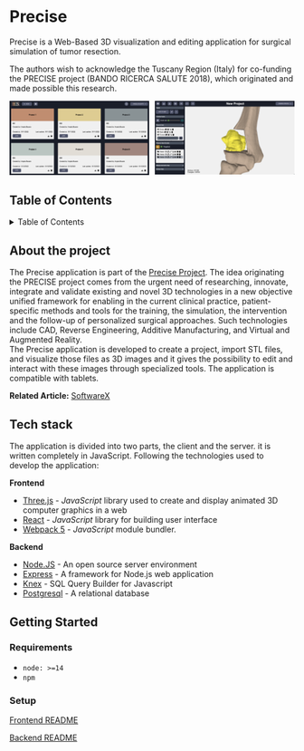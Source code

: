# Precise
Precise is a Web-Based 3D visualization and editing application for surgical simulation of tumor resection.

The authors wish to acknowledge the Tuscany Region (Italy) for co-funding the PRECISE project (BANDO RICERCA SALUTE 2018), which originated and made possible this research.

<div style=" display: flex">
     <div style="flex: 1; padding-right: 5px;">
          <img src="./img/projects.png" width="400"/>
     </div>
     <div style="flex: 1; padding-left: 5px;">
          <img src="./img/editor.png" width="400"/>
     </div>
</div>

## Table of Contents

<details>
  <summary>Table of Contents</summary>
  <ol>
    <li>
        <a href="#about-the-project">About The Project</a>
    </li>
    <li>
      <a href="#tech-stack">Tech stack</a>
    </li>
    <li>
      <a href="#getting-started">Getting Started</a>
      <ul>
        <li><a href="#setup">Setup</a></li>
      </ul>
    </li>
  </ol>
</details>

## About the project
The Precise application is part of the [Precise Project](https://www.preciseproject.it/). The idea originating the PRECISE project comes from the urgent need of researching, innovate, integrate and validate existing and novel 3D technologies in a new objective unified framework for enabling in the current clinical practice, patient-specific methods and tools for the training, the simulation, the intervention and the follow-up of personalized surgical approaches. Such technologies include CAD, Reverse Engineering, Additive Manufacturing, and Virtual and Augmented Reality. <br>
The Precise application is developed to create a project, import STL files, and visualize those files as 3D images and it gives the possibility to edit and interact with these images through specialized tools. The application is compatible with tablets.

**Related Article:** [SoftwareX](https://doi.org/10.1016/j.softx.2023.101398)


## Tech stack
The application is divided into two parts, the client and the server. it is written completely in JavaScript. Following the technologies used to develop the application:

**Frontend**

- [Three.js](https://threejs.org/) - *JavaScript* library used to create and display animated 3D computer graphics in a web
- [React](https://reactjs.org/) - *JavaScript* library for building user interface
- [Webpack 5](https://webpack.js.org/) - *JavaScript* module bundler.

**Backend**

- [Node.JS](https://nodejs.org/it/) - An open source server environment
- [Express](https://expressjs.com/it/) - A framework for Node.js web application
- [Knex](https://knexjs.org/) - SQL Query Builder for Javascript
- [Postgresql](https://www.postgresql.org/) - A relational database
## Getting Started

### Requirements
- `node: >=14`
- `npm`

### Setup

[Frontend README](https://github.com/AngyDev/custom-3D/tree/main/client/README.md)

[Backend README](https://github.com/AngyDev/custom-3D/tree/main/server/README.md)

